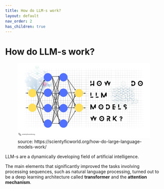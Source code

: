 ```yaml
---
title: How do LLM-s work?
layout: default
nav_order: 2
has_children: true
---
```


# How do LLM-s work?

<figure>
  <img src="../images/HowLLMsWork.webp" alt="How do LLM-s work">
  <figcaption>source: https://scientyficworld.org/how-do-large-language-models-work/ </figcaption>
</figure>

LLM-s are a dynamically developing field of artificial intelligence.

The main elements that significantly improved the tasks involving processing sequences, such as natural language processing, turned out to be a deep learning architecture called **transformer** and the **attention mechanism**.


 